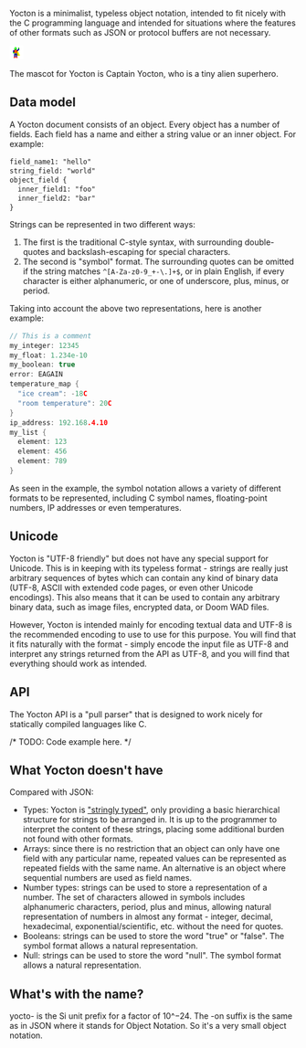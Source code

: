 
Yocton is a minimalist, typeless object notation, intended to fit nicely
with the C programming language and intended for situations where the features
of other formats such as JSON or protocol buffers are not necessary.

![Captain Yocton](cpt-yocton.png)

The mascot for Yocton is Captain Yocton, who is a tiny alien superhero.

## Data model

A Yocton document consists of an object. Every object has a number of fields.
Each field has a name and either a string value or an inner object. For example:
```
field_name1: "hello"
string_field: "world"
object_field {
  inner_field1: "foo"
  inner_field2: "bar"
}
```
Strings can be represented in two different ways:

1. The first is the traditional C-style syntax, with surrounding double-quotes
   and backslash-escaping for special characters.
1. The second is "symbol" format. The surrounding quotes can be omitted
   if the string matches `^[A-Za-z0-9_+-\.]+$`, or in plain English, if every
   character is either alphanumeric, or one of underscore, plus, minus,
   or period.

Taking into account the above two representations, here is another example:
```c
// This is a comment
my_integer: 12345
my_float: 1.234e-10
my_boolean: true
error: EAGAIN
temperature_map {
  "ice cream": -18C
  "room temperature": 20C
}
ip_address: 192.168.4.10
my_list {
  element: 123
  element: 456
  element: 789
}
```

As seen in the example, the symbol notation allows a variety of different
formats to be represented, including C symbol names, floating-point
numbers, IP addresses or even temperatures.

## Unicode

Yocton is "UTF-8 friendly" but does not have any special support for
Unicode. This is in keeping with its typeless format - strings are really
just arbitrary sequences of bytes which can contain any kind of binary data
(UTF-8, ASCII with extended code pages, or even other Unicode encodings).
This also means that it can be used to contain any arbitrary binary data,
such as image files, encrypted data, or Doom WAD files.

However, Yocton is intended mainly for encoding textual data and UTF-8 is
the recommended encoding to use to use for this purpose. You will find that
it fits naturally with the format - simply encode the input file as UTF-8
and interpret any strings returned from the API as UTF-8, and you will find
that everything should work as intended.

## API

The Yocton API is a "pull parser" that is designed to work nicely for
statically compiled languages like C.

/* TODO: Code example here. */

## What Yocton doesn't have

Compared with JSON:

* Types: Yocton is ["stringly typed"](https://wiki.c2.com/?StringlyTyped),
  only providing a basic hierarchical structure for strings to be arranged
  in. It is up to the programmer to interpret the content of these strings,
  placing some additional burden not found with other formats.
* Arrays: since there is no restriction that an object can only have one field
  with any particular name, repeated values can be represented as repeated
  fields with the same name. An alternative is an object where sequential
  numbers are used as field names.
* Number types: strings can be used to store a representation of a number.
  The set of characters allowed in symbols includes alphanumeric
  characters, period, plus and minus, allowing natural representation of
  numbers in almost any format - integer, decimal, hexadecimal,
  exponential/scientific, etc. without the need for quotes.
* Booleans: strings can be used to store the word "true" or "false". The
  symbol format allows a natural representation.
* Null: strings can be used to store the word "null". The symbol format
  allows a natural representation.

## What's with the name?

yocto- is the Si unit prefix for a factor of 10^−24. The -on suffix is the
same as in JSON where it stands for Object Notation. So it's a very small
object notation.


